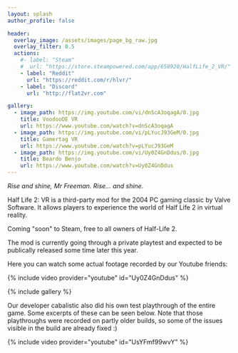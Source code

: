 ```yaml
---
layout: splash
author_profile: false

header:
  overlay_image: /assets/images/page_bg_raw.jpg
  overlay_filter: 0.5
  actions:
    #- label: "Steam"
    #  url: "https://store.steampowered.com/app/658920/HalfLife_2_VR/"
    - label: "Reddit"
      url: "https://reddit.com/r/hlvr/"
    - label: "Discord"
      url: "http://flat2vr.com"

gallery:
  - image_path: https://img.youtube.com/vi/dnScA3oqagA/0.jpg
    title: VoodooDE VR
    url: https://www.youtube.com/watch?v=dnScA3oqagA
  - image_path: https://img.youtube.com/vi/pLYucJ93GeM/0.jpg
    title: Gamertag VR
    url: https://www.youtube.com/watch?v=pLYucJ93GeM
  - image_path: https://img.youtube.com/vi/Uy0Z4GnDdus/0.jpg
    title: Beardo Benjo
    url: https://www.youtube.com/watch?v=Uy0Z4GnDdus
---
```


*Rise and shine, Mr Freeman. Rise… and shine.*

Half Life 2: VR is a third-party mod for the 2004 PC gaming classic by Valve Software. It allows players to experience the world of Half Life 2 in virtual reality.

Coming "soon" to Steam, free to all owners of Half-Life 2.

The mod is currently going through a private playtest and expected to be publically
released some time later this year.

Here you can watch some actual footage recorded by our Youtube friends:

{% include video provider="youtube" id="Uy0Z4GnDdus" %}

{% include gallery %}

Our developer cabalistic also did his own test playthrough of the entire game. Some
excerpts of these can be seen below. Note that those playthroughs were recorded on partly
older builds, so some of the issues visible in the build are already fixed :)

{% include video provider="youtube" id="UsYFmf99wvY" %}
